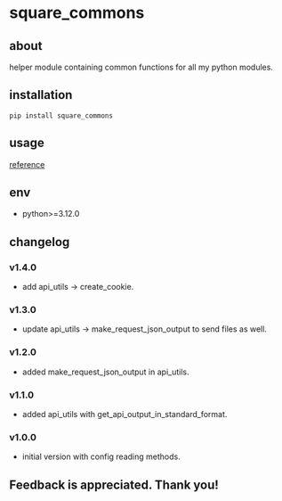 # square_commons

## about

helper module containing common functions for all my python modules.

## installation

```shell
pip install square_commons
```

## usage

[reference](./usage)

## env

- python>=3.12.0

## changelog

### v1.4.0

- add api_utils -> create_cookie.

### v1.3.0

- update api_utils -> make_request_json_output to send files as well.

### v1.2.0

- added make_request_json_output in api_utils.

### v1.1.0

- added api_utils with get_api_output_in_standard_format.

### v1.0.0

- initial version with config reading methods.

## Feedback is appreciated. Thank you!